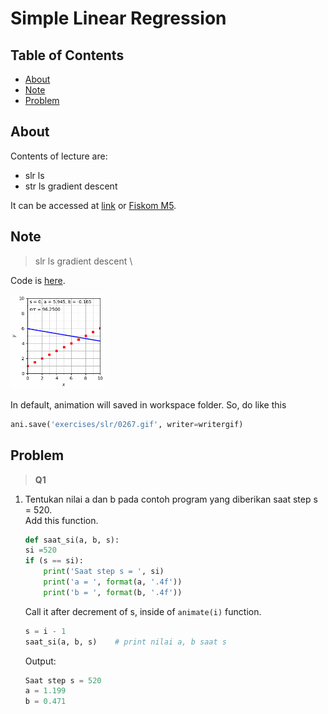# Simple Linear Regression

## Table of Contents

- [About](#about)
- [Note](#note)
- [Problem](#problem)


## About <a name = "about"></a>

Contents of lecture are:
- slr ls
- str ls gradient descent

It can be accessed at [link](https://bugx.vercel.app/pages/0212.html) or [Fiskom M5](https://1drv.ms/u/s!An8rTGgjOQ80oAq4P3AtWA4tm9cM).



## Note <a name = "note"></a>

> slr ls gradient descent \

Code is [here](slr_ls_gradient_descent.py).

<img src="0267.gif" width="30%">

In default, animation will saved in workspace folder. So, do like this
```python
ani.save('exercises/slr/0267.gif', writer=writergif)
```


## Problem <a name = "problem"></a>

> **Q1**
1. Tentukan nilai a dan b pada contoh program yang diberikan saat step s = 520. \
    Add this function.
    ```python
    def saat_si(a, b, s):
	si =520
	if (s == si):
		print('Saat step s = ', si)
		print('a = ', format(a, '.4f'))
		print('b = ', format(b, '.4f'))
    ```

    Call it after decrement of s, inside of `animate(i)` function.
    ```python
    s = i - 1
	saat_si(a, b, s)	# print nilai a, b saat s
    ```

    Output:
    ```python
    Saat step s = 520
    a = 1.199
    b = 0.471
    ```
